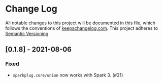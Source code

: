 Change Log
==========

All notable changes to this project will be documented in this file, which
follows the conventions of [keepachangelog.com](http://keepachangelog.com/).
This project adheres to [Semantic Versioning](http://semver.org/).

## [0.1.8] - 2021-08-06
### Fixed
- `sparkplug.core/union` now works with Spark 3. (#21)
